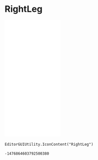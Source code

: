 # RightLeg
![](/img/RightLeg.png)

``` CSharp
EditorGUIUtility.IconContent("RightLeg")
```
```
-1476864603792500380
```
